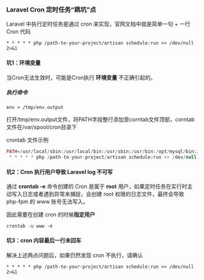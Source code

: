 ### Laravel Cron 定时任务“跳坑”点

Laravel 中执行定时任务是通过 cron 来实现，官网文档中就是简单一句 + 一行Cron 代码

`* * * * * php /path-to-your-project/artisan schedule:run >> /dev/null 2>&1`

#### 坑1：环境变量

当Cron无法生效时，可能是Cron执行 **环境变量** 不正确引起的。

##### 执行命令

`env > /tmp/env.output`

打开/tmp/env.output文件，将PATH字段整行添加至corntab文件顶部，corntab文件在/var/spool/cron目录下

crontab 文件示例

```php
PATH=/usr/local/sbin:/usr/local/bin:/usr/sbin:/usr/bin:/opt/mysql/bin:/opt/php7/bin:/opt/memcached/bin:/root/bin
 * * * * * php /path-to-your-project/artisan schedule:run >> /dev/null 2>&1
```

#### 坑2：Cron 执行用户导致 Laravel log 不可写

通过 **crontab -e** 命令创建的 Cron 是属于 **root** 用户，如果定时任务在实行时主动写入日志或者遇到异常未捕捉，会创建 root 权限的日志文件，最终会导致 php-fpm 的 www 账号无法写入。

因此需要在创建 cron 的时候**指定用户**

`crontab -u www -e`


#### 坑3：cron 内容最后一行未回车

解决上述两点问题后，如果仍然发现 cron 不执行，请确认

`* * * * * php /path-to-your-project/artisan schedule:run >> /dev/null 2>&1`